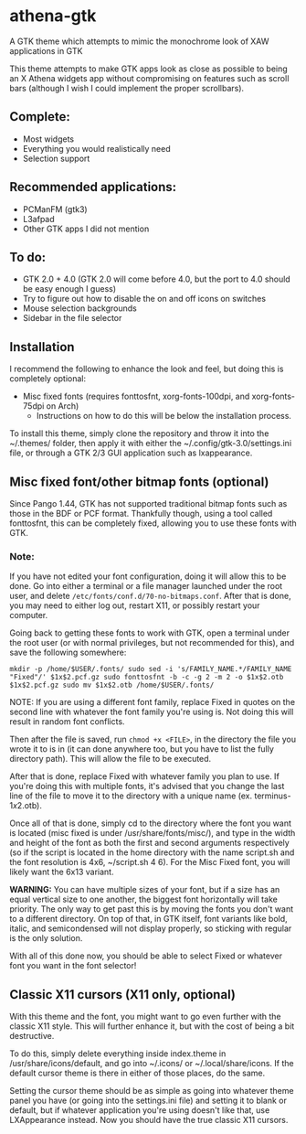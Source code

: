 # athena-gtk
A GTK theme which attempts to mimic the monochrome look of XAW applications in GTK

This theme attempts to make GTK apps look as close as possible to being an X Athena widgets app without compromising on features such as scroll bars (although I wish I could implement the proper scrollbars).

## Complete:
* Most widgets
* Everything you would realistically need
* Selection support

## Recommended applications:
* PCManFM (gtk3)
* L3afpad
* Other GTK apps I did not mention

## To do:
* GTK 2.0 + 4.0 (GTK 2.0 will come before 4.0, but the port to 4.0 should be easy enough I guess)
* Try to figure out how to disable the on and off icons on switches
* Mouse selection backgrounds
* Sidebar in the file selector

## Installation
I recommend the following to enhance the look and feel, but doing this is completely optional:
* Misc fixed fonts (requires fonttosfnt, xorg-fonts-100dpi, and xorg-fonts-75dpi on Arch)
  * Instructions on how to do this will be below the installation process.

To install this theme, simply clone the repository and throw it into the ~/.themes/ folder, then apply it with either the ~/.config/gtk-3.0/settings.ini file, or through a GTK 2/3 GUI application such as lxappearance.

## Misc fixed font/other bitmap fonts (optional)
Since Pango 1.44, GTK has not supported traditional bitmap fonts such as those in the BDF or PCF format. Thankfully though, using a tool called fonttosfnt, this can be completely fixed, allowing you to use these fonts with GTK.

### Note:
If you have not edited your font configuration, doing it will allow this to be done. Go into either a terminal or a file manager launched under the root user, and delete `/etc/fonts/conf.d/70-no-bitmaps.conf`. After that is done, you may need to either log out, restart X11, or possibly restart your computer.

Going back to getting these fonts to work with GTK, open a terminal under the root user (or with normal privileges, but not recommended for this), and save the following somewhere:

``mkdir -p /home/$USER/.fonts/
sudo sed -i 's/FAMILY_NAME.*/FAMILY_NAME "Fixed"/' $1x$2.pcf.gz
sudo fonttosfnt -b -c -g 2 -m 2 -o $1x$2.otb $1x$2.pcf.gz
sudo mv $1x$2.otb /home/$USER/.fonts/``

NOTE: If you are using a different font family, replace Fixed in quotes on the second line with whatever the font family you're using is. Not doing this will result in random font conflicts.

Then after the file is saved, run `chmod +x <FILE>`, in the directory the file you wrote it to is in (it can done anywhere too, but you have to list the fully directory path). This will allow the file to be executed.

After that is done, replace Fixed with whatever family you plan to use. If you're doing this with multiple fonts, it's advised that you change the last line of the file to move it to the directory with a unique name (ex. terminus-$1x$2.otb).

Once all of that is done, simply cd to the directory where the font you want is located (misc fixed is under /usr/share/fonts/misc/), and type in the width and height of the font as both the first and second arguments respectively (so if the script is located in the home directory with the name script.sh and the font resolution is 4x6, ~/script.sh 4 6). For the Misc Fixed font, you will likely want the 6x13 variant.

**WARNING:** 
You can have multiple sizes of your font, but if a size has an equal vertical size to one another, the biggest font horizontally will take priority. The only way to get past this is by moving the fonts you don't want to a different directory. On top of that, in GTK itself, font variants like bold, italic, and semicondensed will not display properly, so sticking with regular is the only solution.

With all of this done now, you should be able to select Fixed or whatever font you want in the font selector!

## Classic X11 cursors (X11 only, optional)
With this theme and the font, you might want to go even further with the classic X11 style. This will further enhance it, but with the cost of being a bit destructive.

To do this, simply delete everything inside index.theme in /usr/share/icons/default, and go into ~/.icons/ or ~/.local/share/icons. If the default cursor theme is there in either of those places, do the same.

Setting the cursor theme should be as simple as going into whatever theme panel you have (or going into the settings.ini file) and setting it to blank or default, but if whatever application you're using doesn't like that, use LXAppearance instead. Now you should have the true classic X11 cursors.
